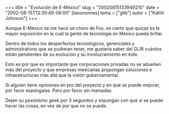 +++
title = "Evolución de E-México"
slug = "20020815133949210"
date = "2002-08-15T13:39:49-06:00"
[taxonomies]
tema = ["glib"]
autor = ["Kahlil Johnson"]
+++

Aunque E-México se me hace un choro de Fox, es cierto que quizas es la
mayor exposición en la cual la gente de tecnología en México pueda
brillar.

Dentro de todos los desperfectos tecnológicos, gerenciales y
administrativos que se pudieran tener, me gustaría saber del GLIB
cuántos están pendientes de su evolución y su involucramiento en éste.

Esto es por que es importante que corporaciones privadas no se adueñen
más del proyecto y que empresas mexicanas propongan soluciones e
infraestructuras más allá que la visión gubernamental.

Si alguien tiene opiniones en pro del proyecto y en qué se puede
mejorar, por favor expóngalas. Pero por favor sin mamadas.

Dejen su pesimismo geek por 3 segundos y expongan con qué sí se puede
hacer las cosas, en vez de por que no se puede.
